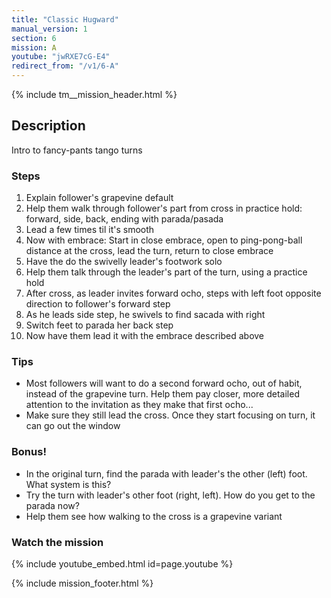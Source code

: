 ```yaml
---
title: "Classic Hugward"
manual_version: 1
section: 6
mission: A
youtube: "jwRXE7cG-E4"
redirect_from: "/v1/6-A"
---
```


{% include tm__mission_header.html %}

## Description

Intro to fancy-pants tango turns

### Steps

1. Explain follower's grapevine default
2. Help them walk through follower's part from cross in practice hold: forward, side, back, ending with parada/pasada
3. Lead a few times til it's smooth
4. Now with embrace: Start in close embrace, open to ping-pong-ball distance at the cross, lead the turn, return to close embrace
5. Have the do the swivelly leader's footwork solo
5. Help them talk through the leader's part of the turn, using a practice hold
6. After cross, as leader invites forward ocho, steps with left foot opposite direction to follower's forward step
7. As he leads side step, he swivels to find sacada with right
8. Switch feet to parada her back step 
9. Now have them lead it with the embrace described above

### Tips

* Most followers will want to do a second forward ocho, out of habit, instead of the grapevine turn. Help them pay closer, more detailed attention to the invitation as they make that first ocho...  
* Make sure they still lead the cross. Once they start focusing on turn, it can go out the window

### Bonus!

* In the original turn, find the parada with leader's the other (left) foot. What system is this? 
* Try the turn with leader's other foot (right, left). How do you get to the parada now?   
* Help them see how walking to the cross is a grapevine variant

### Watch the mission

{% include youtube_embed.html id=page.youtube %}

{% include mission_footer.html %}
